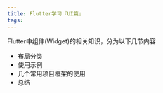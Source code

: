 ```yaml
---
title: Flutter学习『UI篇』
tags:
---
```


Flutter中组件(Widget)的相关知识，分为以下几节内容

- 布局分类
- 使用示例
- 几个常用项目框架的使用
- 总结

